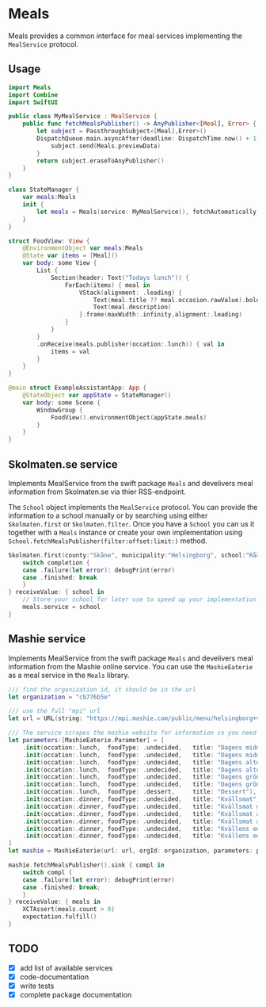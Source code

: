 # Meals

Meals provides a common interface for meal services implementing the `MealService` protocol.

## Usage 

```swift
import Meals 
import Combine
import SwiftUI

public class MyMealService : MealService {
    public func fetchMealsPublisher() -> AnyPublisher<[Meal], Error> {
        let subject = PassthroughSubject<[Meal],Error>()
        DispatchQueue.main.asyncAfter(deadline: DispatchTime.now() + 1) {
            subject.send(Meals.previewData)
        }
        return subject.eraseToAnyPublisher()
    }
}

class StateManager {
    var meals:Meals
    init {
        let meals = Meals(service: MyMealService(), fetchAutomatically: true, previewData: ProcessInfo.processInfo.environment["XCODE_RUNNING_FOR_PREVIEWS"] == "1")
    }
}

struct FoodView: View {
    @EnvironmentObject var meals:Meals
    @State var items = [Meal]()
    var body: some View {
        List {
            Section(header: Text("Todays lunch")) {
                ForEach(items) { meal in
                    VStack(alignment: .leading) {
                        Text(meal.title ?? meal.occasion.rawValue).bold()
                        Text(meal.description)
                    }.frame(maxWidth:.infinity,alignment:.leading)
                }
            }
        }
        .onReceive(meals.publisher(occation:.lunch)) { val in
            items = val
        }
    }
}

@main struct ExampleAssistantApp: App {
    @StateObject var appState = StateManager()
    var body: some Scene {
        WindowGroup {
            FoodView().environmentObject(appState.meals)
        }
    }
}
```

## Skolmaten.se service
Implements MealService from the swift package `Meals` and develivers meal information from Skolmaten.se via thier RSS-endpoint.

The `School` object implements the `MealService` protocol. You can provide the information to a school manually or by searching using either `Skolmaten.first` or `Skolmaten.filter`.
Once you have a `School` you can us it together with a `Meals` instance or create your own implementation using `School.fetchMealsPublisher(filter:offset:limit:)` method.  

```swift 
Skolmaten.first(county:"Skåne", municipality:"Helsingborg", school:"Råå förskola").sink { completion in
    switch completion {
    case .failure(let error): debugPrint(error)
    case .finished: break
    }
} receiveValue: { school in
    // Store your school for later use to speed up your implementation and remove redundant network requests.
    meals.service = school
}
```


## Mashie service
Implements MealService from the swift package `Meals` and develivers meal information from the Mashie online service. You can use the `MashieEaterie` as a meal service in the `Meals` library.

```swift 
/// find the organization id, it should be in the url
let organization = "cb776b5e"

/// use the full "mpi" url 
let url = URL(string: "https://mpi.mashie.com/public/menu/helsingborg+vof/\(organization)?country=se")!

/// The service scrapes the mashie website for information so you need to add the parameters for each meal yourself. Each paramter is compared to to a meal title in the HTML. 
let parameters:[MashieEaterie.Parameter] = [
    .init(occation:.lunch,  foodType: .undecided,   title: "Dagens middag", tags:[]),
    .init(occation:.lunch,  foodType: .undecided,   title: "Dagens middag mos", tags:[.easyToChew]),
    .init(occation:.lunch,  foodType: .undecided,   title: "Dagens alternativ", tags:[.alternative]),
    .init(occation:.lunch,  foodType: .undecided,   title: "Dagens alternativ mos", tags:[.alternative,.easyToChew]),
    .init(occation:.lunch,  foodType: .undecided,   title: "Dagens gröna", tags:[.vegetarian]),
    .init(occation:.lunch,  foodType: .undecided,   title: "Dagens gröna mos", tags:[.vegetarian,.easyToChew]),
    .init(occation:.lunch,  foodType: .dessert,     title: "Dessert"),
    .init(occation:.dinner, foodType: .undecided,   title: "Kvällsmat", tags:[]),
    .init(occation:.dinner, foodType: .undecided,   title: "Kvällsmat mos", tags:[.easyToChew]),
    .init(occation:.dinner, foodType: .undecided,   title: "Kvällsmat avvikelse veg", tags:[.vegetarian]),
    .init(occation:.dinner, foodType: .undecided,   title: "Kvällsmat avvikelse veg mos", tags:[.vegetarian,.easyToChew]),
    .init(occation:.dinner, foodType: .undecided,   title: "Kvällens enkla", tags:[.simple]),
    .init(occation:.dinner, foodType: .undecided,   title: "Kvällens enkla mos", tags:[.simple,.easyToChew])
]
let mashie = MashieEaterie(url: url, orgId: organization, parameters: parameters)

mashie.fetchMealsPublisher().sink { compl in
    switch compl {
    case .failure(let error): debugPrint(error)
    case .finished: break;
    }
} receiveValue: { meals in
    XCTAssert(meals.count > 0)
    expectation.fulfill()
}
```


## TODO

- [x] add list of available services
- [x] code-documentation
- [x] write tests
- [x] complete package documentation
